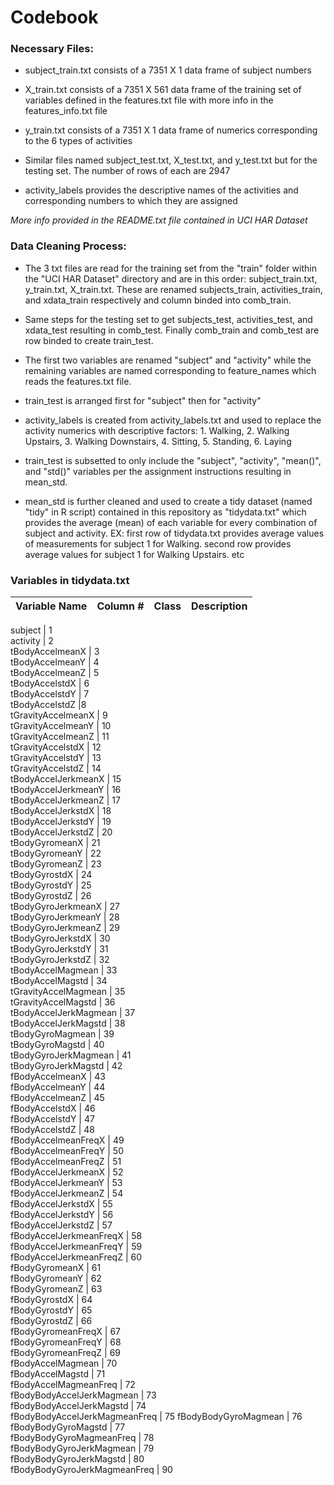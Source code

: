 # Codebook

### Necessary Files:
* subject_train.txt consists of a 7351 X 1 data frame of subject numbers
* X_train.txt consists of a 7351 X 561 data frame of the training set of variables defined in the features.txt file with more info in the features_info.txt file
* y_train.txt consists of a 7351 X 1 data frame of numerics corresponding to the 6 types of activities

* Similar files named subject_test.txt, X_test.txt, and y_test.txt but for the testing set. The number of rows of each are 2947

* activity_labels provides the descriptive names of the activities and corresponding numbers to which they are assigned

*More info provided in the README.txt file contained in UCI HAR Dataset*

### Data Cleaning Process:
* The 3 txt files are read for the training set from the "train" folder within the "UCI HAR Dataset" directory and are in this order: subject_train.txt, y_train.txt, X_train.txt. These are renamed subjects_train, activities_train, and xdata_train respectively and column binded into comb_train. 

* Same steps for the testing set to get subjects_test, activities_test, and xdata_test resulting in comb_test. Finally comb_train and comb_test are row binded to create train_test.

* The first two variables are renamed "subject" and "activity" while the remaining variables are named corresponding to feature_names which reads the features.txt file.

* train_test is arranged first for "subject" then for "activity"

* activity_labels is created from activity_labels.txt and used to replace the activity numerics with descriptive factors: 1. Walking, 2. Walking Upstairs, 3. Walking Downstairs, 4. Sitting, 5. Standing, 6. Laying

* train_test is subsetted to only include the "subject", "activity", "mean()", and "std()" variables per the assignment instructions resulting in mean_std.

* mean_std is further cleaned and used to create a tidy dataset (named "tidy" in R script) contained in this repository as "tidydata.txt" which provides the average (mean) of each variable for every combination of subject and activity. EX: first row of tidydata.txt provides average values of measurements for subject 1 for Walking. second row provides average values for subject 1 for Walking Upstairs. etc

### Variables in tidydata.txt

Variable Name | Column # | Class | Description
--------------|----------|-------|------------

subject | 1               
activity | 2              
tBodyAccelmeanX | 3              
tBodyAccelmeanY | 4           
tBodyAccelmeanZ | 5           
tBodyAccelstdX | 6          
tBodyAccelstdY | 7               
tBodyAccelstdZ |8               
tGravityAccelmeanX | 9          
tGravityAccelmeanY | 10            
tGravityAccelmeanZ | 11            
tGravityAccelstdX | 12            
tGravityAccelstdY | 13             
tGravityAccelstdZ | 14             
tBodyAccelJerkmeanX | 15          
tBodyAccelJerkmeanY | 16          
tBodyAccelJerkmeanZ | 17       
tBodyAccelJerkstdX | 18         
tBodyAccelJerkstdY | 19       
tBodyAccelJerkstdZ | 20       
tBodyGyromeanX | 21      
tBodyGyromeanY | 22           
tBodyGyromeanZ | 23           
tBodyGyrostdX | 24          
tBodyGyrostdY | 25            
tBodyGyrostdZ | 26                 
tBodyGyroJerkmeanX | 27           
tBodyGyroJerkmeanY | 28          
tBodyGyroJerkmeanZ | 29          
tBodyGyroJerkstdX | 30            
tBodyGyroJerkstdY | 31            
tBodyGyroJerkstdZ | 32           
tBodyAccelMagmean | 33            
tBodyAccelMagstd | 34              
tGravityAccelMagmean | 35          
tGravityAccelMagstd | 36         
tBodyAccelJerkMagmean | 37         
tBodyAccelJerkMagstd | 38          
tBodyGyroMagmean | 39             
tBodyGyroMagstd | 40               
tBodyGyroJerkMagmean | 41          
tBodyGyroJerkMagstd | 42          
fBodyAccelmeanX | 43              
fBodyAccelmeanY | 44              
fBodyAccelmeanZ | 45             
fBodyAccelstdX | 46                
fBodyAccelstdY | 47                
fBodyAccelstdZ | 48              
fBodyAccelmeanFreqX | 49           
fBodyAccelmeanFreqY | 50         
fBodyAccelmeanFreqZ | 51         
fBodyAccelJerkmeanX | 52          
fBodyAccelJerkmeanY | 53          
fBodyAccelJerkmeanZ | 54         
fBodyAccelJerkstdX | 55          
fBodyAccelJerkstdY | 56            
fBodyAccelJerkstdZ | 57           
fBodyAccelJerkmeanFreqX | 58       
fBodyAccelJerkmeanFreqY | 59     
fBodyAccelJerkmeanFreqZ | 60      
fBodyGyromeanX | 61     
fBodyGyromeanY | 62               
fBodyGyromeanZ | 63              
fBodyGyrostdX | 64                 
fBodyGyrostdY | 65                
fBodyGyrostdZ | 66               
fBodyGyromeanFreqX | 67            
fBodyGyromeanFreqY | 68            
fBodyGyromeanFreqZ | 69           
fBodyAccelMagmean | 70             
fBodyAccelMagstd | 71              
fBodyAccelMagmeanFreq | 72        
fBodyBodyAccelJerkMagmean | 73   
fBodyBodyAccelJerkMagstd | 74      
fBodyBodyAccelJerkMagmeanFreq | 75
fBodyBodyGyroMagmean | 76          
fBodyBodyGyroMagstd | 77           
fBodyBodyGyroMagmeanFreq | 78     
fBodyBodyGyroJerkMagmean | 79      
fBodyBodyGyroJerkMagstd | 80       
fBodyBodyGyroJerkMagmeanFreq | 90 


